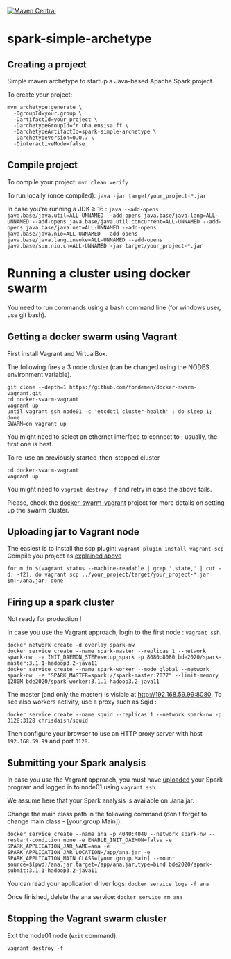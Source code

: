 [![Maven Central](https://img.shields.io/maven-central/v/fr.uha.ensisa.ff/spark-simple-archetype.svg)](http://search.maven.org/#search%7Cga%7C1%7Cg%3A%22fr.uha.ensisa.ff%22%20AND%20a%3A%22spark-simple-archetype%22)

# spark-simple-archetype

## Creating a project

Simple maven archetype to startup a Java-based Apache Spark project.

To create your project:

```
mvn archetype:generate \
  -DgroupId=your.group \
  -DartifactId=your_project \
  -DarchetypeGroupId=fr.uha.ensisa.ff \
  -DarchetypeArtifactId=spark-simple-archetype \
  -DarchetypeVersion=0.0.7 \
  -DinteractiveMode=false
```

## Compile project

To compile your project: `mvn clean verify`

To run locally (once compiled): `java -jar target/your_project-*.jar`

In case you're running a JDK &ge; 16 : `java --add-opens java.base/java.util=ALL-UNNAMED --add-opens java.base/java.lang=ALL-UNNAMED --add-opens java.base/java.util.concurrent=ALL-UNNAMED --add-opens java.base/java.net=ALL-UNNAMED --add-opens java.base/java.nio=ALL-UNNAMED --add-opens java.base/java.lang.invoke=ALL-UNNAMED --add-opens java.base/sun.nio.ch=ALL-UNNAMED -jar target/your_project-*.jar`

# Running a cluster using docker swarm

You need to run commands using a bash command line (for windows user, use git bash).

## Getting a docker swarm using Vagrant

First install Vagrant and VirtualBox.

The following fires a 3 node cluster (can be changed using the NODES environment variable).

```
git clone --depth=1 https://github.com/fondemen/docker-swarm-vagrant.git
cd docker-swarm-vagrant
vagrant up
until vagrant ssh node01 -c 'etcdctl cluster-health' ; do sleep 1; done
SWARM=on vagrant up
```
You might need to select an ethernet interface to connect to ; usually, the first one is best.

To re-use an previously started-then-stopped cluster

```
cd docker-swarm-vagrant
vagrant up
```
You might need to `vagrant destroy -f` and retry in case the above fails.

Please, check the [docker-swarm-vagrant](https://github.com/fondemen/docker-swarm-vagrant) project for more details on setting up the swarm cluster.

## Uploading jar to Vagrant node

The easiest is to install the scp plugin: `vagrant plugin install vagrant-scp`
Compile you project as [explained above](#compile-project)

```
for m in $(vagrant status --machine-readable | grep ',state,' | cut -d, -f2); do vagrant scp ../your_project/target/your_project-*.jar $m:~/ana.jar; done
```

## Firing up a spark cluster

Not ready for production !

In case you use the Vagrant approach, login to the first node : `vagrant ssh`.

```
docker network create -d overlay spark-nw
docker service create --name spark-master --replicas 1 --network spark-nw  -e INIT_DAEMON_STEP=setup_spark -p 8080:8080 bde2020/spark-master:3.1.1-hadoop3.2-java11
docker service create --name spark-worker --mode global --network spark-nw  -e "SPARK_MASTER=spark://spark-master:7077" --limit-memory 1280M bde2020/spark-worker:3.1.1-hadoop3.2-java11
```

The master (and only the master) is visible at http://192.168.59.99:8080.
To see also workers activity, use a proxy such as Sqid :

```
docker service create --name squid --replicas 1 --network spark-nw -p 3128:3128 chrisdaish/squid
```

Then configure your browser to use an HTTP proxy server with host `192.168.59.99` and port `3128`.

## Submitting your Spark analysis

In case you use the Vagrant approach, you must have [uploaded](#uploading-jar-to-vagrant-node) your Spark program and logged in to node01 using `vagrant ssh`.

We assume here that your Spark analysis is available on ./ana.jar.

Change the main class path in the following command (don't forget to change main class - [your.group.Main]):

```
docker service create --name ana -p 4040:4040 --network spark-nw --restart-condition none -e ENABLE_INIT_DAEMON=false -e SPARK_APPLICATION_JAR_NAME=ana -e SPARK_APPLICATION_JAR_LOCATION=/app/ana.jar -e SPARK_APPLICATION_MAIN_CLASS=[your.group.Main] --mount source=$(pwd)/ana.jar,target=/app/ana.jar,type=bind bde2020/spark-submit:3.1.1-hadoop3.2-java11
```

You can read your application driver logs: `docker service logs -f ana`

Once finished, delete the ana service:  `docker service rm ana`

## Stopping the Vagrant swarm cluster

Exit the node01 node (`exit` command).

```
vagrant destroy -f
```
